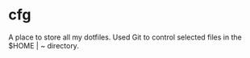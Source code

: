 # cfg
A place to store all my dotfiles. Used Git to control selected files in the $HOME | ~ directory.
